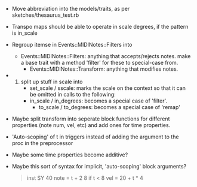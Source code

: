- Move abbreviation into the models/traits, as per sketches/thesaurus_test.rb

- Transpo maps should be able to operate in scale degrees, if the pattern is in_scale

- Regroup itemse in Events::MIDINotes::Filters into
  - Events::MIDINotes::Filters: anything that accepts/rejects notes. make a base trait with a method 'filter' for these to special-case from.
	- Events::MIDINotes::Transform: anything that modifies notes.

- 1. split up stuff in scale into 
     - set_scale / sscale: marks the scale on the context so that it can be omitted in calls to the following:
     - in_scale  / in_degrees: becomes a special case of 'filter'.
		 - to_scale  / to_degrees: becomes a special case of 'remap'

- Maybe split transform into seperate block functions for different properties (note num, vel, etc) and add ones for time properties.

- 'Auto-scoping' of t in triggers instead of adding the argument to the proc in the preprocessor

- Maybe some time properties become additive?

- Maybe this sort of syntax for implicit, 'auto-scoping' block arguments?

    > inst SY 40
      note =
	      t + 2
				8 if t < 8
      vel = 20 + t * 4
			